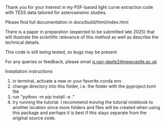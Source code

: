 Thank you for your interest in my PSF-based light curve extraction code with TESS data tailored for asteroseismic studies. 

Please find full documentation in docs/build/html/index.html
    
There is a paper in preparation (expected to be submitted late 2025) that will illustrate the scientific relevance of this method as well as describe the technical details. 

This code is still being tested, so bugs may be present

For any queries or feedback, please email p.van-daele2@newcastle.ac.uk


Installation instructions

1) in terminal, activate a new or your favorite conda env
2) change directory into this folder, i.e. the folder with the pyproject.toml file
3) run "python -m pip install -e ."
4) try running the tutorial. I recommend moving the tutorial notebook to another location since more folders and files will be created when using this package and perhaps it is best if this stays separate from the original source code.

